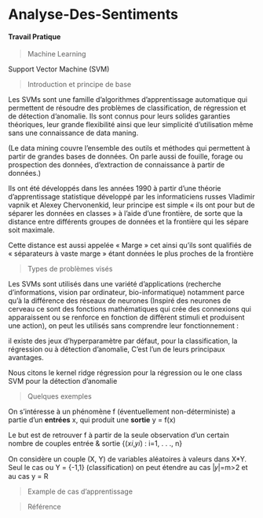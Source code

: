 # Analyse-Des-Sentiments

#### Travail Pratique

> Machine Learning

Support Vector Machine (SVM)

> Introduction et principe de base

Les SVMs sont une famille d’algorithmes d’apprentissage automatique qui permettent de 
résoudre des problèmes de classification, de régression et de détection d’anomalie. Ils sont connus pour leurs solides garanties théoriques, leur grande flexibilité ainsi que leur simplicité d’utilisation même sans une connaissance de data maning.

(Le data mining couvre l’ensemble des outils et méthodes qui permettent à partir de grandes bases de données. On parle aussi de fouille, forage ou prospection des données, d’extraction de connaissance à partir de données.)

Ils ont été développés dans les années 1990 à partir d’une théorie d’apprentissage statistique développé par les informaticiens russes Vladimir vapnik et Alexey Chervonenkid, leur principe est simple « ils ont pour but de séparer les données en classes » à l’aide d’une frontière, de sorte que la distance entre différents groupes de données et la frontière qui les sépare soit maximale. 

Cette distance est aussi appelée « Marge » cet ainsi qu’ils sont qualifiés de « séparateurs à vaste marge » étant données le plus proches de la frontière

> Types de problèmes visés

Les SVMs sont utilisés dans une variété d’applications (recherche d’informations, vision par ordinateur, bio-informatique) notamment parce qu’à la différence des réseaux de neurones (Inspiré des neurones de cerveau ce sont des fonctions mathématiques qui crée des 
connexions qui apparaissent ou se renforce en fonction de diffèrent stimuli et produisent une action), on peut les utilisés sans comprendre leur fonctionnement : 

il existe des jeux d’hyperparamètre par défaut, pour la classification, la régression ou à détection d’anomalie, C’est l’un de leurs principaux avantages.

Nous citons le kernel ridge régression pour la régression ou le one class SVM pour la détection d’anomalie 

> Quelques exemples 

On s’intéresse à un phénomène f (éventuellement non-déterministe) a partie d’un __entrées__ x, qui produit une __sortie__ y = f(x) 

Le but est de retrouver f à partir de la seule observation d’un certain nombre de couples entrée & sortie {(𝑥𝑖,𝑦𝑖) : i=1, . . ., n}

On considère un couple (X, Y) de variables aléatoires à valeurs dans X*Y. 
Seul le cas ou Y = {-1,1} (classification) on peut étendre au cas |𝑦|=m>2 et au cas y = R

> Example de cas d’apprentissage
 

> Référence

